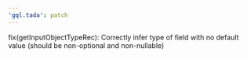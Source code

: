 ```yaml
---
'gql.tada': patch
---
```


fix(getInputObjectTypeRec): Correctly infer type of field with no default value (should be non-optional and non-nullable)

